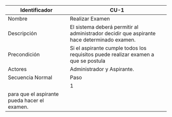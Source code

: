 | Identificador     | CU-1                                                                                       |
|-------------------|--------------------------------------------------------------------------------------------|
| Nombre            | Realizar Examen                                                                            |
| Descripción       | El sistema deberá permitir al administrador decidir que aspirante hace determinado examen. |
| Precondición      | Si el aspirante cumple todos los requisitos puede realizar examen a que se postula         |
| Actores           | Administrador y Aspirante.                                                                 |
| Secuencia Normal  | Paso | Accion |
                    |  1   | Administrador determina si aspirante nuevo cumple todos los casos include
para que el aspirante pueda hacer el examen.|
